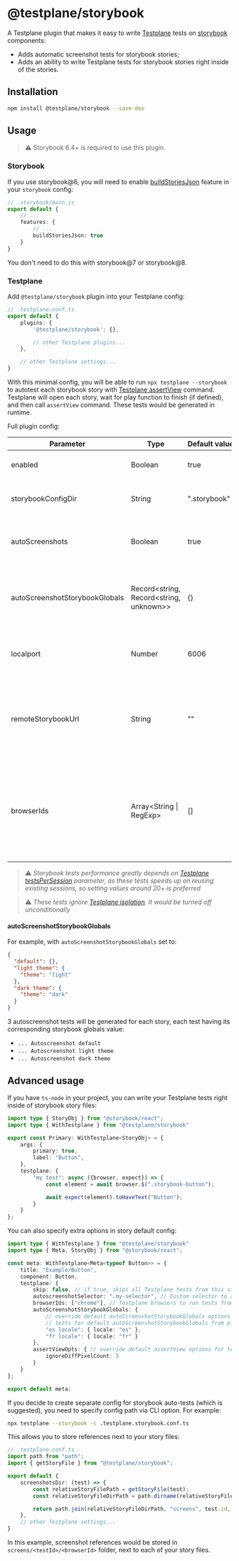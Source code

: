 # @testplane/storybook

A Testplane plugin that makes it easy to write [Testplane](https://github.com/gemini-testing/testplane) tests on [storybook](https://github.com/storybookjs/storybook) components:
- Adds automatic screenshot tests for storybook stories;
- Adds an ability to write Testplane tests for storybook stories right inside of the stories.

## Installation

```bash
npm install @testplane/storybook --save-dev
```

## Usage

> ⚠️ Storybook 6.4+ is required to use this plugin.

### Storybook

If you use storybook@6, you will need to enable [buildStoriesJson](https://storybook.js.org/docs/6.4/configure/overview#feature-flags) feature in your `storybook` config:

```ts
// .storybook/main.js
export default {
    // ...
    features: {
        // ...
        buildStoriesJson: true
    }
}
```

You don't need to do this with storybook@7 or storybook@8.

### Testplane

Add `@testplane/storybook` plugin into your Testplane config:

```ts
// .testplane.conf.ts
export default {
    plugins: {
        '@testplane/storybook': {},

        // other Testplane plugins...
    },

    // other Testplane settings...
}
```

With this minimal config, you will be able to run `npx testplane --storybook` to autotest each storybook story with [Testplane assertView](https://github.com/gemini-testing/testplane#assertview) command. Testplane will open each story, wait for play function to finish (if defined), and then call `assertView` command. These tests would be generated in runtime.

Full plugin config:

| **Parameter**                      | **Type**                                | **Default&nbsp;value** | **Description**                                                             |
| ---------------------------------- | --------------------------------------- | ---------------------- | --------------------------------------------------------------------------- |
| enabled	                         | Boolean                                 | true                   | Enable / disable the plugin                                                                      |
| storybookConfigDir                 | String                                  | ".storybook"           | Path to the storybook configuration directory                                                                   |
| autoScreenshots	                 | Boolean                                 | true                   | Enable / disable auto-screenshot tests                                                                       |
| autoScreenshotStorybookGlobals	 | Record<string, Record<string, unknown>> | {}                     | Run multiple auto-screenshot tests with different [storybook globals](https://storybook.js.org/docs/7/essentials/toolbars-and-globals#globals)                                                                       |
| localport	                         | Number                                  | 6006                   | Port to launch storybook dev server on                                                                          |
| remoteStorybookUrl                 | String                                  | ""                     | URL of the remote Storybook. If specified, local storybook dev sever would not be launched                             |
| browserIds                         | Array<String \| RegExp>                 | []                     | Array of `browserId` to run storybook tests on. By default, all of browsers, specified in Testplane config would be used |

> ⚠️ *Storybook tests performance greatly depends on [Testplane testsPerSession](https://github.com/gemini-testing/testplane#testspersession) parameter, as these tests speeds up on reusing existing sessions, so setting values around 20+ is preferred*

> ⚠️ *These tests ignore [Testplane isolation](https://github.com/gemini-testing/testplane#isolation). It would be turned off unconditionally*

#### autoScreenshotStorybookGlobals

For example, with `autoScreenshotStorybookGlobals` set to:

```json
{
  "default": {},
  "light theme": {
    "theme": "light"
  },
  "dark theme": {
    "theme": "dark"
  }
}
```

3 autoscreenshot tests will be generated for each story, each test having its corresponding storybook globals value:
- `... Autoscreenshot default`
- `... Autoscreenshot light theme`
- `... Autoscreenshot dark theme`

## Advanced usage

If you have `ts-node` in your project, you can write your Testplane tests right inside of storybook story files:

```ts
import type { StoryObj } from "@storybook/react";
import type { WithTestplane } from "@testplane/storybook"

export const Primary: WithTestplane<StoryObj> = {
    args: {
        primary: true,
        label: "Button",
    },
    testplane: {
        "my test": async ({browser, expect}) => {
            const element = await browser.$(".storybook-button");

            await expect(element).toHaveText("Button");
        }
    }
};
```

You can also specify extra options in story default config:

```ts
import type { WithTestplane } from "@testplane/storybook"
import type { Meta, StoryObj } from "@storybook/react";

const meta: WithTestplane<Meta<typeof Button>> = {
    title: "Example/Button",
    component: Button,
    testplane: {
        skip: false, // if true, skips all Testplane tests from this story file
        autoscreenshotSelector: ".my-selector", // Custom selector to auto-screenshot elements
        browserIds: ["chrome"], // Testplane browsers to run tests from this story file
        autoScreenshotStorybookGlobals: {
            // override default autoScreenshotStorybookGlobals options from plugin config
            // tests for default autoScreenshotStorybookGlobals from plugin config won't be generated
            "es locale": { locale: "es" },
            "fr locale": { locale: "fr" }
        },
        assertViewOpts: { // override default assertView options for tests from this file
            ignoreDiffPixelCount: 5
        }
    }
};

export default meta;
```

If you decide to create separate config for storybook auto-tests (which is suggested), you need to specify config path via CLI option. For example:

```bash
npx testplane --storybook -c .testplane.storybook.conf.ts
```

This allows you to store references next to your story files:

```ts
// .testplane.conf.ts
import path from "path";
import { getStoryFile } from "@testplane/storybook";

export default {
    screenshotsDir: (test) => {
        const relativeStoryFilePath = getStoryFile(test);
        const relativeStoryFileDirPath = path.dirname(relativeStoryFilePath);

        return path.join(relativeStoryFileDirPath, "screens", test.id, test.browserId);
    },
    // other Testplane settings...
}
```

In this example, screenshot references would be stored in `screens/<testId>/<browserId>` folder, next to each of your story files.

